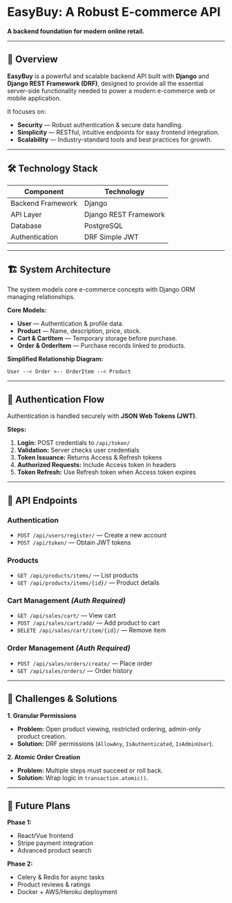# EasyBuy: A Robust E-commerce API

**A backend foundation for modern online retail.**

---

## 📖 Overview

**EasyBuy** is a powerful and scalable backend API built with **Django** and **Django REST Framework (DRF)**, designed to provide all the essential server-side functionality needed to power a modern e-commerce web or mobile application.

It focuses on:

* **Security** — Robust authentication & secure data handling.
* **Simplicity** — RESTful, intuitive endpoints for easy frontend integration.
* **Scalability** — Industry-standard tools and best practices for growth.

---

## 🛠 Technology Stack

| Component         | Technology            |
| ----------------- | --------------------- |
| Backend Framework | Django                |
| API Layer         | Django REST Framework |
| Database          | PostgreSQL            |
| Authentication    | DRF Simple JWT        |

---

## 🏗 System Architecture

The system models core e-commerce concepts with Django ORM managing relationships.

**Core Models:**

* **User** — Authentication & profile data.
* **Product** — Name, description, price, stock.
* **Cart & CartItem** — Temporary storage before purchase.
* **Order & OrderItem** — Purchase records linked to products.

**Simplified Relationship Diagram:**

```
User --< Order >-- OrderItem --< Product
```

---

## 🔐 Authentication Flow

Authentication is handled securely with **JSON Web Tokens (JWT)**.

**Steps:**

1. **Login:** POST credentials to `/api/token/`
2. **Validation:** Server checks user credentials
3. **Token Issuance:** Returns Access & Refresh tokens
4. **Authorized Requests:** Include Access token in headers
5. **Token Refresh:** Use Refresh token when Access token expires

---

## 📡 API Endpoints

### **Authentication**

* `POST /api/users/register/` — Create a new account
* `POST /api/token/` — Obtain JWT tokens

### **Products**

* `GET /api/products/items/` — List products
* `GET /api/products/items/{id}/` — Product details

### **Cart Management** *(Auth Required)*

* `GET /api/sales/cart/` — View cart
* `POST /api/sales/cart/add/` — Add product to cart
* `DELETE /api/sales/cart/item/{id}/` — Remove item

### **Order Management** *(Auth Required)*

* `POST /api/sales/orders/create/` — Place order
* `GET /api/sales/orders/` — Order history

---

## 🚧 Challenges & Solutions

**1. Granular Permissions**

* **Problem:** Open product viewing, restricted ordering, admin-only product creation.
* **Solution:** DRF permissions (`AllowAny`, `IsAuthenticated`, `IsAdminUser`).

**2. Atomic Order Creation**

* **Problem:** Multiple steps must succeed or roll back.
* **Solution:** Wrap logic in `transaction.atomic()`.

---

## 🚀 Future Plans

**Phase 1:**

* React/Vue frontend
* Stripe payment integration
* Advanced product search

**Phase 2:**

* Celery & Redis for async tasks
* Product reviews & ratings
* Docker + AWS/Heroku deployment
